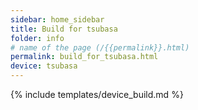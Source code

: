 ```yaml
---
sidebar: home_sidebar
title: Build for tsubasa
folder: info
# name of the page (/{{permalink}}.html)
permalink: build_for_tsubasa.html
device: tsubasa
---
```

{% include templates/device_build.md %}
